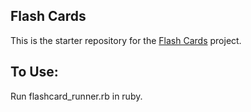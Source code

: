 ##  Flash Cards

This is the starter repository for the [Flash Cards](http://backend.turing.io/module1/projects/flashcards) project.

## To Use:

Run flashcard_runner.rb in ruby.
